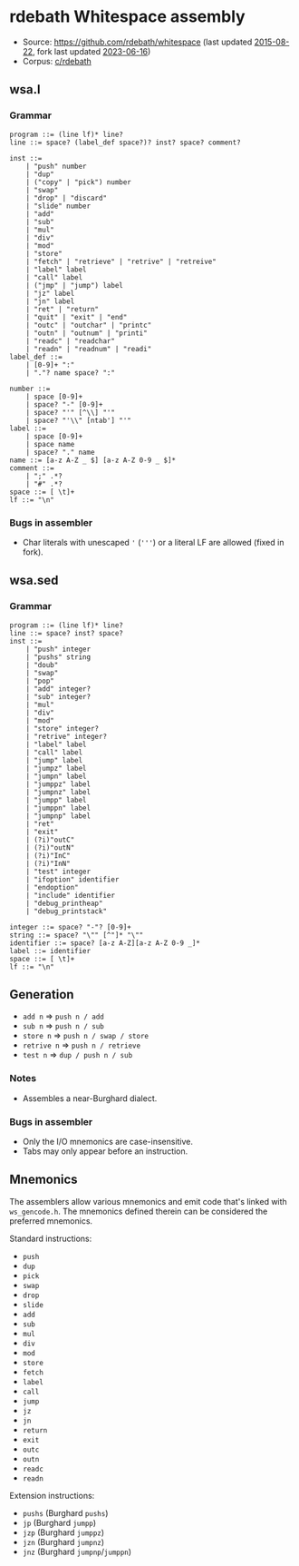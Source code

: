 # rdebath Whitespace assembly

- Source: <https://github.com/rdebath/whitespace>
  (last updated [2015-08-22](https://github.com/rdebath/whitespace/commit/eeabf4ed507cd1c70d91caf8aeddc5707de6b4b2),
  fork last updated [2023-06-16](https://github.com/wspace/rdebath-c/commit/646b907b0c33292816d95d030f37871cdf65a049))
- Corpus: [c/rdebath](https://github.com/wspace/corpus/tree/main/c/rdebath)

## wsa.l

### Grammar

```bnf
program ::= (line lf)* line?
line ::= space? (label_def space?)? inst? space? comment?

inst ::=
    | "push" number
    | "dup"
    | ("copy" | "pick") number
    | "swap"
    | "drop" | "discard"
    | "slide" number
    | "add"
    | "sub"
    | "mul"
    | "div"
    | "mod"
    | "store"
    | "fetch" | "retrieve" | "retrive" | "retreive"
    | "label" label
    | "call" label
    | ("jmp" | "jump") label
    | "jz" label
    | "jn" label
    | "ret" | "return"
    | "quit" | "exit" | "end"
    | "outc" | "outchar" | "printc"
    | "outn" | "outnum" | "printi"
    | "readc" | "readchar"
    | "readn" | "readnum" | "readi"
label_def ::=
    | [0-9]+ ":"
    | "."? name space? ":"

number ::=
    | space [0-9]+
    | space? "-" [0-9]+
    | space? "'" [^\\] "'"
    | space? "'\\" [ntab'] "'"
label ::=
    | space [0-9]+
    | space name
    | space? "." name
name ::= [a-z A-Z _ $] [a-z A-Z 0-9 _ $]*
comment ::=
    | ";" .*?
    | "#" .*?
space ::= [ \t]+
lf ::= "\n"
```

### Bugs in assembler

- Char literals with unescaped `'` (`'''`) or a literal LF are allowed (fixed in
  fork).

## wsa.sed

### Grammar

```bnf
program ::= (line lf)* line?
line ::= space? inst? space?
inst ::=
    | "push" integer
    | "pushs" string
    | "doub"
    | "swap"
    | "pop"
    | "add" integer?
    | "sub" integer?
    | "mul"
    | "div"
    | "mod"
    | "store" integer?
    | "retrive" integer?
    | "label" label
    | "call" label
    | "jump" label
    | "jumpz" label
    | "jumpn" label
    | "jumppz" label
    | "jumpnz" label
    | "jumpp" label
    | "jumppn" label
    | "jumpnp" label
    | "ret"
    | "exit"
    | (?i)"outC"
    | (?i)"outN"
    | (?i)"InC"
    | (?i)"InN"
    | "test" integer
    | "ifoption" identifier
    | "endoption"
    | "include" identifier
    | "debug_printheap"
    | "debug_printstack"

integer ::= space? "-"? [0-9]+
string ::= space? "\"" [^"]* "\""
identifier ::= space? [a-z A-Z][a-z A-Z 0-9 _]*
label ::= identifier
space ::= [ \t]+
lf ::= "\n"
```

## Generation

- `add n` => `push n / add`
- `sub n` => `push n / sub`
- `store n` => `push n / swap / store`
- `retrive n` => `push n / retrieve`
- `test n` => `dup / push n / sub`

### Notes

- Assembles a near-Burghard dialect.

### Bugs in assembler

- Only the I/O mnemonics are case-insensitive.
- Tabs may only appear before an instruction.

## Mnemonics

The assemblers allow various mnemonics and emit code that's linked with
`ws_gencode.h`. The mnemonics defined therein can be considered the preferred
mnemonics.

Standard instructions:
- `push`
- `dup`
- `pick`
- `swap`
- `drop`
- `slide`
- `add`
- `sub`
- `mul`
- `div`
- `mod`
- `store`
- `fetch`
- `label`
- `call`
- `jump`
- `jz`
- `jn`
- `return`
- `exit`
- `outc`
- `outn`
- `readc`
- `readn`

Extension instructions:
- `pushs` (Burghard `pushs`)
- `jp` (Burghard `jumpp`)
- `jzp` (Burghard `jumppz`)
- `jzn` (Burghard `jumpnz`)
- `jnz` (Burghard `jumpnp`/`jumppn`)

